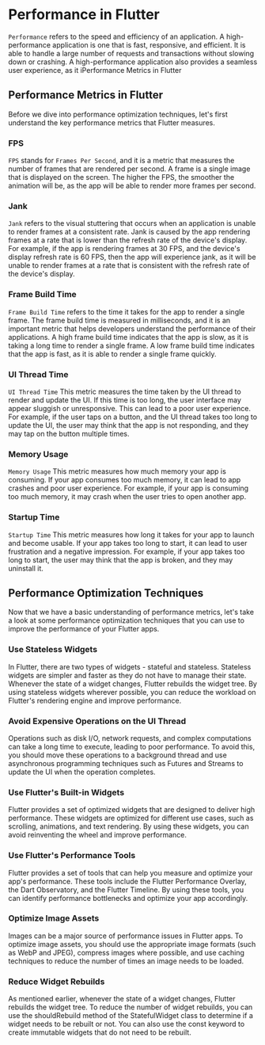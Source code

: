 # Performance in Flutter

`Performance` refers to the speed and efficiency of an application. A high-performance application is one that is fast, responsive, and efficient. It is able to handle a large number of requests and transactions without slowing down or crashing. A high-performance application also provides a seamless user experience, as it iPerformance Metrics in Flutter

## Performance Metrics in Flutter

Before we dive into performance optimization techniques, let's first understand the key performance metrics that Flutter measures.

### FPS

`FPS` stands for `Frames Per Second`, and it is a metric that measures the number of frames that are rendered per second. A frame is a single image that is displayed on the screen. The higher the FPS, the smoother the animation will be, as the app will be able to render more frames per second.

### Jank

`Jank` refers to the visual stuttering that occurs when an application is unable to render frames at a consistent rate. Jank is caused by the app rendering frames at a rate that is lower than the refresh rate of the device's display. For example, if the app is rendering frames at 30 FPS, and the device's display refresh rate is 60 FPS, then the app will experience jank, as it will be unable to render frames at a rate that is consistent with the refresh rate of the device's display.

### Frame Build Time

`Frame Build Time` refers to the time it takes for the app to render a single frame. The frame build time is measured in milliseconds, and it is an important metric that helps developers understand the performance of their applications. A high frame build time indicates that the app is slow, as it is taking a long time to render a single frame. A low frame build time indicates that the app is fast, as it is able to render a single frame quickly.

### UI Thread Time

`UI Thread Time` This metric measures the time taken by the UI thread to render and update the UI. If this time is too long, the user interface may appear sluggish or unresponsive. This can lead to a poor user experience. For example, if the user taps on a button, and the UI thread takes too long to update the UI, the user may think that the app is not responding, and they may tap on the button multiple times.

### Memory Usage

`Memory Usage` This metric measures how much memory your app is consuming. If your app consumes too much memory, it can lead to app crashes and poor user experience. For example, if your app is consuming too much memory, it may crash when the user tries to open another app.

### Startup Time

`Startup Time` This metric measures how long it takes for your app to launch and become usable. If your app takes too long to start, it can lead to user frustration and a negative impression. For example, if your app takes too long to start, the user may think that the app is broken, and they may uninstall it.

## Performance Optimization Techniques

Now that we have a basic understanding of performance metrics, let's take a look at some performance optimization techniques that you can use to improve the performance of your Flutter apps.

### Use Stateless Widgets

In Flutter, there are two types of widgets - stateful and stateless. Stateless widgets are simpler and faster as they do not have to manage their state. Whenever the state of a widget changes, Flutter rebuilds the widget tree. By using stateless widgets wherever possible, you can reduce the workload on Flutter's rendering engine and improve performance.

### Avoid Expensive Operations on the UI Thread

Operations such as disk I/O, network requests, and complex computations can take a long time to execute, leading to poor performance. To avoid this, you should move these operations to a background thread and use asynchronous programming techniques such as Futures and Streams to update the UI when the operation completes.

### Use Flutter's Built-in Widgets

Flutter provides a set of optimized widgets that are designed to deliver high performance. These widgets are optimized for different use cases, such as scrolling, animations, and text rendering. By using these widgets, you can avoid reinventing the wheel and improve performance.

### Use Flutter's Performance Tools

Flutter provides a set of tools that can help you measure and optimize your app's performance. These tools include the Flutter Performance Overlay, the Dart Observatory, and the Flutter Timeline. By using these tools, you can identify performance bottlenecks and optimize your app accordingly.

### Optimize Image Assets

Images can be a major source of performance issues in Flutter apps. To optimize image assets, you should use the appropriate image formats (such as WebP and JPEG), compress images where possible, and use caching techniques to reduce the number of times an image needs to be loaded.

### Reduce Widget Rebuilds

As mentioned earlier, whenever the state of a widget changes, Flutter rebuilds the widget tree. To reduce the number of widget rebuilds, you can use the shouldRebuild method of the StatefulWidget class to determine if a widget needs to be rebuilt or not. You can also use the const keyword to create immutable widgets that do not need to be rebuilt.
